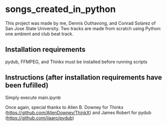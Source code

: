 # songs_created_in_python
This project was made by me, Dennis Outhavong, and Conrad Solarez of San Jose State University. Two tracks are made from scratch using Python: one ambient and club beat track. 

## Installation requirements
pydub, FFMPEG, and Thinkx must be installed before running scripts

## Instructions (after installation requirements have been fufilled)
Simply execute main.ipynb

Once again, special thanks to Allen B. Downey for Thinkx (https://github.com/AllenDowney/ThinkX) and James Robert for pydub (https://github.com/jiaaro/pydub)
